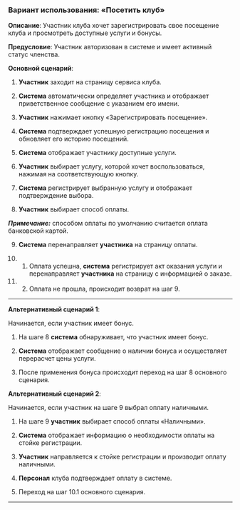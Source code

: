 ### Вариант использования: «Посетить клуб»

**Описание**: Участник клуба хочет зарегистрировать свое посещение клуба и просмотреть доступные услуги и бонусы.

**Предусловие**: Участник авторизован в системе и имеет активный статус членства.

**Основной сценарий**:

1. **Участник** заходит на страницу сервиса клуба.

2. **Система** автоматически определяет участника и отображает приветственное сообщение с указанием его имени.

3. **Участник** нажимает кнопку «Зарегистрировать посещение».

4. **Система** подтверждает успешную регистрацию посещения и обновляет его историю посещений.

5. **Система** отображает участнику доступные услуги.

6. **Участник** выбирает услугу, которой хочет воспользоваться, нажимая на соответствующую кнопку.

7. **Система** регистрирует выбранную услугу и отображает подтверждение выбора.

8.  **Участник** выбирает способ оплаты.

***Примечание:*** способом оплаты по умолчанию считается оплата банковской картой.

9. **Система** перенаправляет **участника** на страницу оплаты.

10. 1. Оплата успешна, **система** регистрирует акт оказания услуги и перенаправляет **участника** на страницу с информацией о заказе.

10. 2. Оплата не прошла, происходит возврат на шаг 9.

---

**Альтернативный сценарий 1**:  

Начинается, если участник имеет бонус.  

1. На шаге 8 **система** обнаруживает, что участник имеет бонус.

2. **Система** отображает сообщение о наличии бонуса и осуществляет перерасчет цены услуги.

3. После применения бонуса происходит переход на шаг 8 основного сценария.  

**Альтернативный сценарий 2**:  

Начинается, если участник на шаге 9 выбрал оплату наличными.

1. На шаге 9 **участник** выбирает способ оплаты «Наличными». 

2. **Система** отображает информацию о необходимости оплаты на стойке регистрации. 

3. **Участник** направляется к стойке регистрации и производит оплату наличными. 

4. **Персонал** клуба подтверждает оплату в системе. 

5. Переход на шаг 10.1 основного сценария.

---
